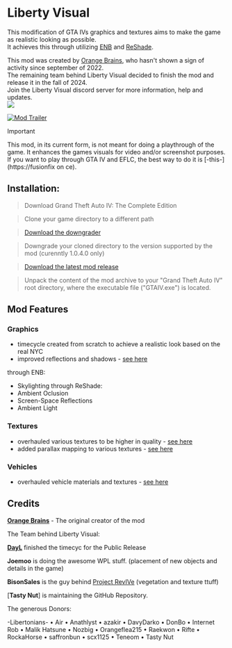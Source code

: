 # Liberty Visual

This modification of GTA IVs graphics and textures aims to make the game as realistic looking as possible. <br>
It achieves this through utilizing [ENB](http://enbdev.com/download.html) and [ReShade](https://reshade.me). <br>

This mod was created by [Orange Brains](https://youtube.com/orangebrains), who hasn't shown a sign of activity since september of 2022. <br>
The remaining team behind Liberty Visual decided to finish the mod and release it in the fall of 2024. <br>
Join the Liberty Visual discord server for more information, help and updates. <br>
<a href="https://discord.gg/ntppCPDQrV"><img src="https://img.shields.io/badge/discord-join-7289DA.svg?logo=discord&longCache=true&style=flat" /></a> <br>

[![Mod Trailer](https://img.youtube.com/vi/ZXYDLy6IMeQ/maxresdefault.jpg)](https://youtu.be/ZXYDLy6IMeQ)

> [!IMPORTANT]
> This mod, in its current form, is not meant for doing a playthrough of the game.
> It enhances the games visuals for video and/or screenshot purposes.
> If you want to play through GTA IV and EFLC, the best way to do it is [-this-](https://fusionfix on ce).


## Installation: <br>

> Download Grand Theft Auto IV: The Complete Edition

> Clone your game directory to a different path

> [Download the downgrader](https://github.com/ClonkAndre/GTAIVDowngrader/releases/download/v2.1/IVDowngrader.v2.1.zip)

> Downgrade your cloned directory to the version supported by the mod (curenntly 1.0.4.0 only) 

> [Download the latest mod release](https://github.com/ClonkAndre/GTAIVDowngrader/releases/download/)

> Unpack the content of the mod archive to your "Grand Theft Auto IV" root directory, where the executable file ("GTAIV.exe") is located.


## Mod Features

### Graphics

- timecycle created from scratch to achieve a realistic look based on the real NYC
- improved reflections and shadows - [see here](https://flic.kr/s/aHsmgnr2K7)

through ENB:
- Skylighting
through ReShade:
- Ambient Oclusion
- Screen-Space Reflections
- Ambient Light

### Textures
- overhauled various textures to be higher in quality - [see here](https://flic.kr/s/aHskQKJgMY)
- added parallax mapping to various textures - [see here](https://flic.kr/s/aHsmMxWVVi)

### Vehicles
- overhauled vehicle materials and textures - [see here](https://youtu.be/FE-jsLx7jOo)
## Credits

[**Orange Brains**](https://youtube.com/orangebrains) - The original creator of the mod

The Team behind Liberty Visual:

[**DayL**](https://discord.gg/F2NZwbCzmX) finished the timecyc for the Public Release

**Joemoo** is doing the awesome WPL stuff. (placement of new objects and details in the game)

**BisonSales** is the guy behind [Project RevIVe](https://discord.gg/Bn99sJX7hb) (vegetation and texture ttuff)

[**Tasty Nut**] is maintaining the GitHub Repository.

The generous Donors:

-Libertonians-
• Air
• Anathlyst
• azakir
• DavyDarko
• DonBo
• Internet Rob
• Malik Hatsune
• Nozbig
• Orangeflea215
• Raekwon
• Rifte
• RockaHorse
• saffronbun
• scx1125
• Teneom
• Tasty Nut